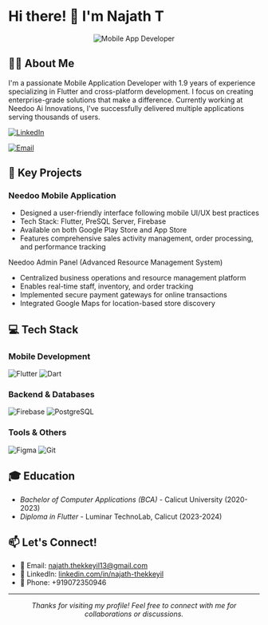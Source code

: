 # Hi there! 👋 I'm Najath T

<div align="center">
  <img src="https://media.licdn.com/dms/image/v2/D5616AQHo8PQBc-dK_w/profile-displaybackgroundimage-shrink_350_1400/profile-displaybackgroundimage-shrink_350_1400/0/1712060358263?e=1750896000&v=beta&t=ouFsquAkzVKlpsEI2Dj1PXJlYFKJ_o4miJR4Dj8D2Bw" alt="Mobile App Developer" />
</div>

## 👨‍💻 About Me

I'm a passionate Mobile Application Developer with 1.9 years of experience specializing in Flutter and cross-platform development. I focus on creating enterprise-grade solutions that make a difference. Currently working at Needoo Ai Innovations, I've successfully delivered multiple applications serving thousands of users.

[![LinkedIn](https://img.shields.io/badge/LinkedIn-Connect-blue.svg?style=for-the-badge&logo=linkedin)](https://www.linkedin.com/in/najath-thekkeyil)

[![Email](https://img.shields.io/badge/Email-Contact-red.svg?style=for-the-badge&logo=gmail)](mailto:najath.thekkeyil13@gmail.com)

## 🚀 Key Projects

### Needoo Mobile Application
- Designed a user-friendly interface following mobile UI/UX best practices
- Tech Stack: Flutter, PreSQL Server, Firebase
- Available on both Google Play Store and App Store
- Features comprehensive sales activity management, order processing, and performance tracking

Needoo Admin Panel (Advanced Resource Management System)
- Centralized business operations and resource management platform
- Enables real-time staff, inventory, and order tracking
- Implemented secure payment gateways for online transactions
- Integrated Google Maps for location-based store discovery



## 💻 Tech Stack

### Mobile Development
![Flutter](https://img.shields.io/badge/Flutter-02569B?style=for-the-badge&logo=flutter)
![Dart](https://img.shields.io/badge/Dart-0175C2?style=for-the-badge&logo=dart)

### Backend & Databases
![Firebase](https://img.shields.io/badge/Firebase-FFCA28?style=for-the-badge&logo=firebase)
![PostgreSQL](https://img.shields.io/badge/PostgreSQL-4169E1?style=for-the-badge&logo=postgresql&logoColor=white)





### Tools & Others
![Figma](https://img.shields.io/badge/Figma-F24E1E?style=for-the-badge&logo=figma)
![Git](https://img.shields.io/badge/Git-F05032?style=for-the-badge&logo=git)




## 🎓 Education

- *Bachelor of Computer Applications (BCA)* - Calicut University (2020-2023)
- *Diploma in Flutter* - Luminar TechnoLab, Calicut (2023-2024)

## 📫 Let's Connect!

- 📧 Email: najath.thekkeyil13@gmail.com
- 💼 LinkedIn: [linkedin.com/in/najath-thekkeyil](https://www.linkedin.com/in/najath-thekkeyil)
- 📱 Phone: +919072350946

---

<div align="center">
  <i>Thanks for visiting my profile! Feel free to connect with me for collaborations or discussions.</i>
</div>
